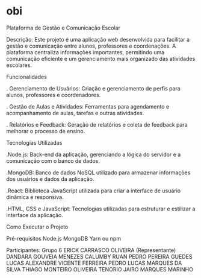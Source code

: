 # obi

Plataforma de Gestão e Comunicação Escolar

Descrição: 
Este projeto é uma aplicação web desenvolvida para facilitar a gestão e comunicação entre alunos, professores e coordenações. A plataforma centraliza informações importantes, permitindo uma comunicação eficiente e um gerenciamento mais organizado das atividades escolares.

Funcionalidades

. Gerenciamento de Usuários: Criação e gerenciamento de perfis para alunos, professores e coordenadores.

. Gestão de Aulas e Atividades: Ferramentas para agendamento e acompanhamento de aulas, tarefas e outras atividades.

. Relatórios e Feedback: Geração de relatórios e coleta de feedback para melhorar o processo de ensino.

Tecnologias Utilizadas

.Node.js: Back-end da aplicação, gerenciando a lógica do servidor e a comunicação com o banco de dados.

.MongoDB: Banco de dados NoSQL utilizado para armazenar informações dos usuários e dados da aplicação.

.React: Biblioteca JavaScript utilizada para criar a interface de usuário dinâmica e responsiva.

.HTML, CSS e JavaScript: Tecnologias utilizadas para estruturar e estilizar a interface da aplicação.

Como Executar o Projeto

Pré-requisitos
Node.js
MongoDB
Yarn ou npm

Participantes: Grupo 6
ERICK CARRASCO OLIVEIRA (Representante)
DANDARA GOUVEIA MENEZES CALUMBY
RUAN PEDRO PEREIRA GUEDES
LUCAS ALEXANDRE VICENTE FERREIRA
PEDRO LUCAS MARQUES DA SILVA
THIAGO MONTEIRO OLIVEIRA TENORIO
JAIRO MARQUES MARINHO
